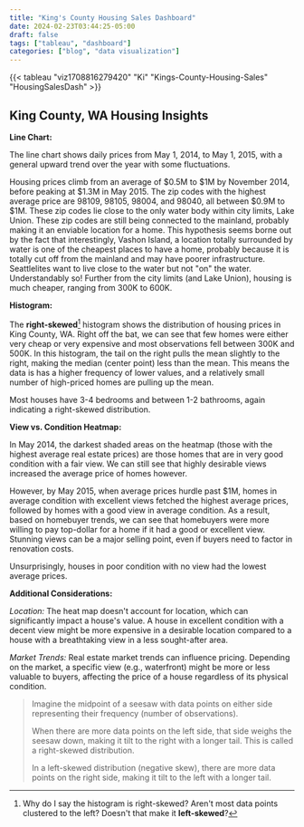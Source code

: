 ```yaml
---
title: "King's County Housing Sales Dashboard"
date: 2024-02-23T03:44:25-05:00
draft: false
tags: ["tableau", "dashboard"]
categories: ["blog", "data visualization"]
---
```



{{< tableau "viz1708816279420" "Ki" "Kings-County-Housing-Sales" "HousingSalesDash" >}}

## King County, WA Housing Insights

**Line Chart:**

The line chart shows daily prices from May 1, 2014, to May 1, 2015, with a general upward trend over the year with some fluctuations. 

Housing prices climb from an average of $0.5M to $1M by November 2014, before peaking at $1.3M in May 2015. The zip codes with the highest average price are 98109, 98105, 98004, and 98040, all between $0.9M to $1M. These zip codes lie close to the only water body within city limits, Lake Union. These zip codes are still being connected to the mainland, probably making it an enviable location for a home. This hypothesis seems borne out by the fact that interestingly, Vashon Island, a location totally surrounded by water is one of the cheapest places to have a home, probably because it is totally cut off from the mainland and may have poorer infrastructure. Seattlelites want to live close to the water but not "on" the water. Understandably so! Further from the city limits (and Lake Union), housing is much cheaper, ranging from 300K to 600K.

**Histogram:**

The **right-skewed**[^1] histogram shows the distribution of housing prices in King County, WA. Right off the bat, we can see that few homes were either very cheap or very expensive and most observations fell between 300K and 500K. In this histogram, the tail on the right pulls the mean slightly to the right, making the median (center point) less than the mean. This means the data is has a higher frequency of lower values, and a relatively small number of high-priced homes are pulling up the mean.

Most houses have 3-4 bedrooms and between 1-2 bathrooms, again indicating a right-skewed distribution.

**View vs. Condition Heatmap:**

In May 2014, the darkest shaded areas on the heatmap (those with the highest average real estate prices) are those homes that are in very good condition with a fair view. We can still see that highly desirable views increased the average price of homes however.

However, by May 2015, when average prices hurdle past $1M, homes in average condition with excellent views fetched the highest average prices, followed by homes with a good view in average condition. As a result, based on homebuyer trends, we can see that homebuyers were more willing to pay top-dollar for a home if it had a good or excellent view. Stunning views can be a major selling point, even if buyers need to factor in renovation costs.

Unsurprisingly, houses in poor condition with no view had the lowest average prices.

**Additional Considerations:**

_Location:_ The heat map doesn't account for location, which can significantly impact a house's value. A house in excellent condition with a decent view might be more expensive in a desirable location compared to a house with a breathtaking view in a less sought-after area.

_Market Trends:_ Real estate market trends can influence pricing. Depending on the market, a specific view (e.g., waterfront) might be more or less valuable to buyers, affecting the price of a house regardless of its physical condition.

[^1]: Why do I say the histogram is right-skewed? Aren't most data points clustered to the left? Doesn't that make it **left-skewed**?

> Imagine the midpoint of a seesaw with data points on either side representing their frequency (number of observations). 
> 
> When there are more data points on the left side, that side weighs the seesaw down, making it tilt to the right with a longer tail. This is called a right-skewed distribution. 
> 
> In a left-skewed distribution (negative skew), there are more data points on the right side, making it tilt to the left with a longer tail.
